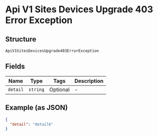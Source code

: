 
# Api V1 Sites Devices Upgrade 403 Error Exception

## Structure

`ApiV1SitesDevicesUpgrade403ErrorException`

## Fields

| Name | Type | Tags | Description |
|  --- | --- | --- | --- |
| `detail` | `string` | Optional | - |

## Example (as JSON)

```json
{
  "detail": "detail6"
}
```

